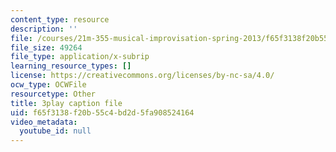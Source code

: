 ```yaml
---
content_type: resource
description: ''
file: /courses/21m-355-musical-improvisation-spring-2013/f65f3138f20b55c4bd2d5fa908524164_SxMjq1RrI.vtt
file_size: 49264
file_type: application/x-subrip
learning_resource_types: []
license: https://creativecommons.org/licenses/by-nc-sa/4.0/
ocw_type: OCWFile
resourcetype: Other
title: 3play caption file
uid: f65f3138-f20b-55c4-bd2d-5fa908524164
video_metadata:
  youtube_id: null
---
```

